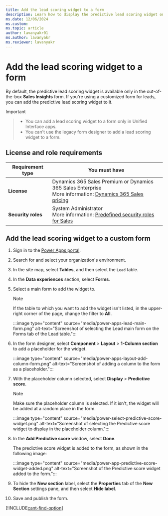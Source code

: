 ```yaml
---
title: Add the lead scoring widget to a form
description: Learn how to display the predictive lead scoring widget on your custom forms in Dynamics 365 Sales.
ms.date: 12/06/2024
ms.custom: 
ms.topic: article
author: lavanyakr01
ms.author: lavanyakr
ms.reviewer: lavanyakr
---
```


# Add the lead scoring widget to a form

By default, the predictive lead scoring widget is available only in the out-of-the-box **Sales Insights** form. If you're using a customized form for leads, you can add the predictive lead scoring widget to it.

> [!IMPORTANT]

> - You can add a lead scoring widget to a form only in Unified Interface apps.
> - You can't use the legacy form designer to add a lead scoring widget to a form.

## License and role requirements

| Requirement type | You must have |
|-----------------------|---------|
| **License** | Dynamics 365 Sales Premium or Dynamics 365 Sales Enterprise<br>More information: [Dynamics 365 Sales pricing](https://dynamics.microsoft.com/sales/pricing/) |
| **Security roles** | System Administrator<br>More information: [Predefined security roles for Sales](security-roles-for-sales.md) |

## Add the lead scoring widget to a custom form

1. Sign in to the [Power Apps portal](https://make.powerapps.com/).

1. Search for and select your organization's environment.

2. In the site map, select **Tables**, and then select the `Lead` table.

3. In the **Data experiences** section, select **Forms**.

1. Select a main form to add the widget to.

    > [!NOTE]
    > If the table to which you want to add the widget isn't listed, in the upper-right corner of the page, change the filter to **All**.

    :::image type="content" source="media/power-apps-lead-main-form.png" alt-text="Screenshot of selecting the Lead main form on the Forms tab of the Lead table.":::

1. In the form designer, select **Component** > **Layout** > **1-Column section** to add a placeholder for the widget.

    :::image type="content" source="media/power-apps-layout-add-column-form.png" alt-text="Screenshot of adding a column to the form as a placeholder.":::

1. With the placeholder column selected, select **Display** > **Predictive score**.

    > [!NOTE]
    > Make sure the placeholder column is selected. If it isn't, the widget will be added at a random place in the form.

    :::image type="content" source="media/power-select-predictive-score-widget.png" alt-text="Screenshot of selecting the Predictive score widget to display in the placeholder column.":::

1. In the **Add Predictive score** window, select **Done**.

    The predictive score widget is added to the form, as shown in the following image:

    :::image type="content" source="media/power-app-predictive-score-widget-added.png" alt-text="Screenshot of the Predictive score widget added to the form.":::

1. To hide the **New section** label, select the **Properties** tab of the **New Section** settings pane, and then select **Hide label**.

1. Save and publish the form.

[!INCLUDE[cant-find-option](../includes/cant-find-option.md)]
